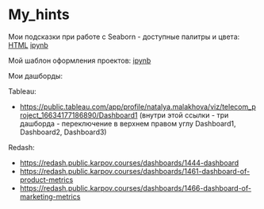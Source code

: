 # My_hints
Мои подсказки при работе с Seaborn - доступные палитры и цвета:
[HTML](https://github.com/Malakhova-Natalya/My_hints/blob/main/My%20hint%20-%20Seaborn.html "HTML") [ipynb](https://github.com/Malakhova-Natalya/My_hints/blob/main/My%20hint%20-%20Seaborn.ipynb "ipynb") 

Мой шаблон оформления проектов:
[ipynb](https://github.com/Malakhova-Natalya/My_hints/blob/main/My%20hint%20-%20Project_template.ipynb "Мой шаблон оформления проектов")

Мои дашборды:

Tableau: 
- https://public.tableau.com/app/profile/natalya.malakhova/viz/telecom_project_16634177186890/Dashboard1 
(внутри этой ссылки - три дашборда - переключение в верхнем правом углу Dashboard1, Dashboard2, Dashboard3)

Redash: 
- https://redash.public.karpov.courses/dashboards/1444-dashboard
- https://redash.public.karpov.courses/dashboards/1461-dashboard-of-product-metrics 
- https://redash.public.karpov.courses/dashboards/1466-dashboard-of-marketing-metrics
